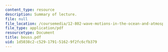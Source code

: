 ```yaml
---
content_type: resource
description: Summary of lecture.
file: null
file_location: /coursemedia/12-802-wave-motions-in-the-ocean-and-atmosphere-spring-2004/1d5038c2c529179151629f2fc6cfb379_bouss.pdf
file_type: application/pdf
resourcetype: Document
title: bouss.pdf
uid: 1d5038c2-c529-1791-5162-9f2fc6cfb379
---
```

